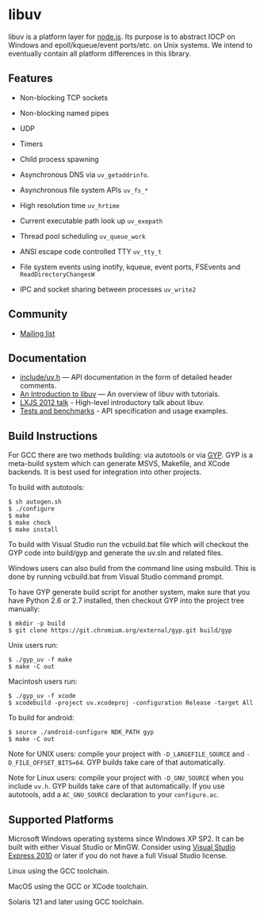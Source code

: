 # libuv

libuv is a platform layer for [node.js][]. Its purpose is to abstract IOCP
on Windows and epoll/kqueue/event ports/etc. on Unix systems. We intend to
eventually contain all platform differences in this library.

## Features

 * Non-blocking TCP sockets

 * Non-blocking named pipes

 * UDP

 * Timers

 * Child process spawning

 * Asynchronous DNS via `uv_getaddrinfo`.

 * Asynchronous file system APIs `uv_fs_*`

 * High resolution time `uv_hrtime`

 * Current executable path look up `uv_exepath`

 * Thread pool scheduling `uv_queue_work`

 * ANSI escape code controlled TTY `uv_tty_t`

 * File system events using inotify, kqueue, event ports,
   FSEvents and `ReadDirectoryChangesW`

 * IPC and socket sharing between processes `uv_write2`

## Community

 * [Mailing list](http://groups.google.com/group/libuv)

## Documentation

 * [include/uv.h](https://github.com/joyent/libuv/blob/master/include/uv.h)
   &mdash; API documentation in the form of detailed header comments.
 * [An Introduction to libuv](http://nikhilm.github.com/uvbook/) &mdash; An
   overview of libuv with tutorials.
 * [LXJS 2012 talk](http://www.youtube.com/watch?v=nGn60vDSxQ4) - High-level
   introductory talk about libuv.
 * [Tests and benchmarks](https://github.com/joyent/libuv/tree/master/test) -
   API specification and usage examples.

## Build Instructions

For GCC there are two methods building: via autotools or via [GYP][].
GYP is a meta-build system which can generate MSVS, Makefile, and XCode
backends. It is best used for integration into other projects.

To build with autotools:

    $ sh autogen.sh
    $ ./configure
    $ make
    $ make check
    $ make install

To build with Visual Studio run the vcbuild.bat file which will
checkout the GYP code into build/gyp and generate the uv.sln and
related files.

Windows users can also build from the command line using msbuild.
This is done by running vcbuild.bat from Visual Studio command prompt.

To have GYP generate build script for another system, make sure that
you have Python 2.6 or 2.7 installed, then checkout GYP into the
project tree manually:

    $ mkdir -p build
    $ git clone https://git.chromium.org/external/gyp.git build/gyp

Unix users run:

    $ ./gyp_uv -f make
    $ make -C out

Macintosh users run:

    $ ./gyp_uv -f xcode
    $ xcodebuild -project uv.xcodeproj -configuration Release -target All

To build for android:

    $ source ./android-configure NDK_PATH gyp
    $ make -C out

Note for UNIX users: compile your project with `-D_LARGEFILE_SOURCE` and
`-D_FILE_OFFSET_BITS=64`. GYP builds take care of that automatically.

Note for Linux users: compile your project with `-D_GNU_SOURCE` when you
include `uv.h`. GYP builds take care of that automatically. If you use
autotools, add a `AC_GNU_SOURCE` declaration to your `configure.ac`.

## Supported Platforms

Microsoft Windows operating systems since Windows XP SP2. It can be built
with either Visual Studio or MinGW. Consider using
[Visual Studio Express 2010][] or later if you do not have a full Visual
Studio license.

Linux using the GCC toolchain.

MacOS using the GCC or XCode toolchain.

Solaris 121 and later using GCC toolchain.

[node.js]: http://nodejs.org/
[GYP]: http://code.google.com/p/gyp/
[Visual Studio Express 2010]: http://www.microsoft.com/visualstudio/eng/products/visual-studio-2010-express
